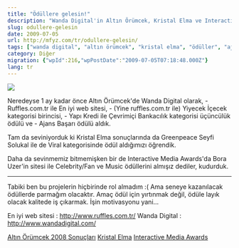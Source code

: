```yaml
---
title: "Ödüllere gelesin!"
description: "Wanda Digital'in Altın Örümcek, Kristal Elma ve Interactive Media Awards'da kazandığı ödüller ve bu başarıların motivasyonel etkisi üzerine bir yazı."
slug: odullere-gelesin
date: 2009-07-05
url: http://mfyz.com/tr/odullere-gelesin/
tags: ["wanda digital", "altın örümcek", "kristal elma", "ödüller", "ajans başarısı"]
category: Diğer
migration: {"wpId":216,"wpPostDate":"2009-07-05T07:18:48.000Z"}
lang: tr
---
```


![](/images/archive/tr/2009/07/wanda-odul09.jpg)

Neredeyse 1 ay kadar önce Altın Örümcek'de Wanda Digital olarak, - Ruffles.com.tr ile En iyi web sitesi, - (Yine ruffles.com.tr ile) Yiyecek İçecek kategorisi birincisi, - Yapı Kredi ile Çevrimiçi Bankacılık kategorisi üçüncülük ödülü ve - Ajans Başarı ödülü aldık.

Tam da seviniyorduk ki Kristal Elma sonuçlarında da Greenpeace Seyfi Solukal ile de Viral kategorisinde ödül aldığımızı öğrendik.

Daha da sevinmemiz bitmemişken bir de Interactive Media Awards'da Bora Uzer'in sitesi ile Celebrity/Fan ve Music ödüllerini almışız dediler, kudurduk.

* * *

Tabiki ben bu projelerin hiçbirinde rol almadım :( Ama seneye kazanılacak ödüllerde parmağım olacaktır. Amaç ödül için yırtınmak değil, ödüle layık olacak kalitede iş çıkarmak. İşin motivasyonu yani...

En iyi web sitesi : http://www.ruffles.com.tr/ Wanda Digital : http://www.wandadigital.com/

[Altın Örümcek 2008 Sonuçları](http://www.altinorumcek.com/pages/2009_sonuclar.aspx?SectionID=5NrEKhAdJ29y0YmEVOpfIA%3d%3d&ContentId=3A%2bfGdmRF6XLQCO7UVD1aA%3d%3d) [Kristal Elma](http://www.kristalelma.org.tr/index.html) [Interactive Media Awards](http://www.interactivemediaawards.com/winners/winners.asp)
